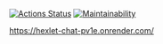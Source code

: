 [![Actions Status](https://github.com/Idealistnik/frontend-project-12/actions/workflows/hexlet-check.yml/badge.svg)](https://github.com/Idealistnik/frontend-project-12/actions)
[![Maintainability](https://api.codeclimate.com/v1/badges/722498165dd5494cf8d6/maintainability)](https://codeclimate.com/github/Idealistnik/frontend-project-12/maintainability)

https://hexlet-chat-pv1e.onrender.com/
